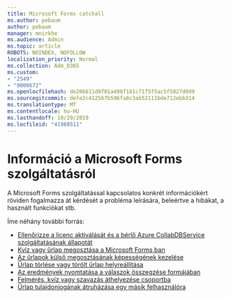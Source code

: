 ```yaml
---
title: Microsoft Forms catchall
ms.author: pebaum
author: pebaum
manager: mnirkhe
ms.audience: Admin
ms.topic: article
ROBOTS: NOINDEX, NOFOLLOW
localization_priority: Normal
ms.collection: Adm_O365
ms.custom:
- "2549"
- "9000672"
ms.openlocfilehash: de206611d9f01a498f181c71f5f5ac5f5827d0d9
ms.sourcegitcommit: defe2c412567b596fa8c3ab52111bde712ebb314
ms.translationtype: MT
ms.contentlocale: hu-HU
ms.lasthandoff: 10/29/2019
ms.locfileid: "41969511"
---
```

# <a name="get-information-about-microsoft-forms"></a>Információ a Microsoft Forms szolgáltatásról

A Microsoft Forms szolgáltatással kapcsolatos konkrét információkért röviden fogalmazza át kérdését a probléma leírására, beleértve a hibákat, a használt funkciókat stb. 

Íme néhány további forrás:

- [Ellenőrizze a licenc aktiválását és a bérlő Azure CollabDBService szolgáltatásának állapotát](https://support.office.com/article/Turn-off-or-turn-on-Microsoft-Forms-8dcbf3ab-f2d6-459a-b8be-8d9892132a43)
- [Kvíz vagy űrlap megosztása a Microsoft Forms ban](https://support.office.com/article/Share-a-form-to-collaborate-d5bb5cf0-8401-4c15-bb8c-8e108cd7e69b)
- [Az űrlapok külső megosztásának képességének kezelése](https://support.office.com/article/set-up-microsoft-forms-cc52287a-4550-464d-9a1b-457bf9df2240?ui=en-US&rs=en-US&ad=US#PickTab=Configure)
- [Űrlap törlése vagy törölt űrlap helyreállítása](https://support.office.com/article/Delete-a-form-2207e468-ce1b-4c4a-a256-caf631d87af0)
- [Az eredmények nyomtatása a válaszok összegzése formájában](https://support.office.com/article/Print-a-form-22100b98-ba3c-41c1-9513-f76caca664fc)
- [Felmérés, kvíz vagy szavazás áthelyezése csoportba](https://support.office.com/article/Transfer-ownership-of-a-form-921a6361-a4e5-44ea-bce9-c4ed63aa54b4)
- [Űrlap tulajdonjogának átruházása egy másik felhasználóra](https://support.office.com/article/Transfer-ownership-of-a-form-921a6361-a4e5-44ea-bce9-c4ed63aa54b4)